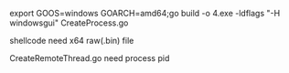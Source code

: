 export GOOS=windows GOARCH=amd64;go build -o 4.exe -ldflags "-H windowsgui" CreateProcess.go 

shellcode need x64 raw(.bin) file 


CreateRemoteThread.go  need process pid 

